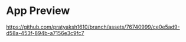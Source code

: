 # App Preview





https://github.com/pratyaksh1610/branch/assets/76740999/ce0e5ad9-d58a-453f-894b-a7156e3c9fc7

